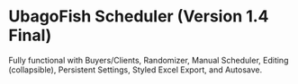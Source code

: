 # UbagoFish Scheduler (Version 1.4 Final)
Fully functional with Buyers/Clients, Randomizer, Manual Scheduler, Editing (collapsible), Persistent Settings, Styled Excel Export, and Autosave.
